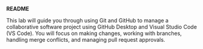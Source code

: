 **README**

This lab will guide you through using Git and GitHub to manage a collaborative software project using GitHub Desktop and Visual Studio Code (VS Code). You will focus on making changes, working with branches, handling merge conflicts, and managing pull request approvals.
